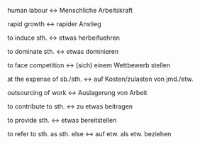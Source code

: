 human labour <-> Menschliche Arbeitskraft
<!--SR:!2024-10-09,16,306!2024-10-08,15,296-->

rapid growth <-> rapider Anstieg
<!--SR:!2024-10-07,14,296!2024-10-03,13,272-->

to induce sth. <-> etwas herbeifuehren
<!--SR:!2024-09-21,4,276!2024-09-24,4,270-->

to dominate sth. <-> etwas dominieren
<!--SR:!2024-09-22,4,286!2024-10-07,14,296-->

to face competition <-> (sich) einem Wettbewerb stellen
<!--SR:!2024-09-21,4,276!2024-10-07,15,306-->

at the expense of sb./sth. <-> auf Kosten/zulasten von jmd./etw.
<!--SR:!2024-09-21,4,274!2024-09-21,4,276-->

outsourcing of work <-> Auslagerung von Arbeit
<!--SR:!2024-09-21,4,272!2024-10-07,14,304-->

to contribute to sth. <-> zu etwas beitragen
<!--SR:!2024-10-08,15,296!2024-09-22,4,286-->

to provide sth. <-> etwas bereitstellen
<!--SR:!2024-09-21,4,276!2024-10-09,16,290-->

to refer to sth. as sth. else <-> auf etw. als etw. beziehen
<!--SR:!2024-10-11,18,304!2024-10-07,14,309-->